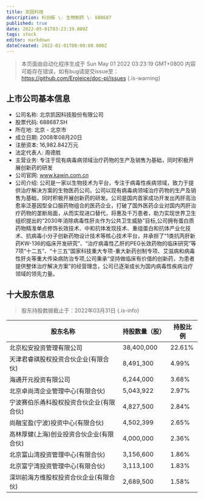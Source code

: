 ```yaml
---
title: 凯因科技
description: 科创板 \- 生物制药 \- 688687
published: true
date: 2022-05-01T03:23:19.000Z
tags: stock
editor: markdown
dateCreated: 2022-01-01T00:00:00.000Z
---
```


> 本页面由自动化程序生成于 Sun May 01 2022 03:23:19 GMT+0800
> 内容可能存在错误，如有bug请提交issue至：https://github.com/Eroleice/doc-pi/issues
{.is-warning}

## 上市公司基本信息
- 公司名称: 北京凯因科技股份有限公司
- 股票代码: 688687.SH
- 所在地: 北京 - 北京市
- 成立日期: 2008年08月20日
- 注册资本: 16,982.842万元
- 法定代表人: 周德胜
- 主营业务: 专注于现有病毒病领域治疗药物的生产及销售为基础，同时积极开展创新药的研发
- 公司官网: www.kawin.com.cn
- 公司介绍: 公司是一家以生物技术为平台，专注于病毒性疾病领域，致力于提供治疗解决方案的生物医药公司。公司以现有病毒病领域治疗药物的生产及销售为基础，同时积极开展创新药的研发。公司是国内首家成功开发出丙肝高治愈率泛基因型全口服药物组合的医药企业，打破了国外医药企业对国内丙肝治疗药物的垄断局面，从而实现进口替代，将惠及千万患者，助力实现世界卫生组织提出的“2030年消除病毒性肝炎作为公共卫生威胁”目标,公司拥有蛋白质药物精准单点修饰长效技术、中和抗体发现技术、重组蛋白和抗体产业化技术、抗病毒小分子创新药物设计技术等核心技术平台，并承担了“1类抗丙肝新药KW-136的临床开发研究”、“治疗病毒性乙肝的PEG长效药物的临床研究”等7项“十二五”、“十三五”国家科技重大专项-重大新药创制专项、艾滋病和病毒性肝炎等重大传染病防治专项,公司秉承“坚持做临床有价值的创新药，为患者提供整体治疗解决方案”的经营理念，公司已逐渐成长为国内病毒性疾病治疗领域的领先力量。


## 十大股东信息
> 股东持股数据截止于：2022年03月31日
{.is-info}

| 股东名称 | 持股数量（股） | 持股比例 |
| --- | --- | --- |
| 北京松安投资管理有限公司 | 38,400,000 | 22.61% |
| 天津君睿祺股权投资合伙企业(有限合伙) | 8,491,300 | 4.99% |
| 海通开元投资有限公司 | 6,244,000 | 3.68% |
| 北京卓尚湾企业管理中心(有限合伙) | 5,043,922 | 2.97% |
| 宁波赛伯乐甬科股权投资合伙企业(有限合伙) | 4,827,500 | 2.84% |
| 尚融宝盈(宁波)投资中心(有限合伙) | 4,502,399 | 2.65% |
| 高林厚健(上海)创业投资合伙企业(有限合伙) | 4,000,000 | 2.36% |
| 北京富山湾投资管理中心(有限合伙) | 3,156,600 | 1.86% |
| 北京富宁湾投资管理中心(有限合伙) | 3,113,100 | 1.83% |
| 深圳前海方维股权投资合伙企业(有限合伙) | 2,689,500 | 1.58% |




